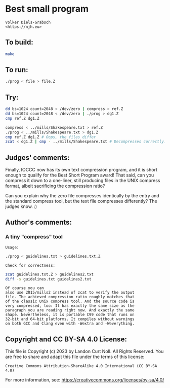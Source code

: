 # Best small program

    Volker Diels-Grabsch  
    <https://njh.eu>  

## To build:

```sh
make
```

## To run:

```sh
./prog < file > file.Z
```

## Try:

```sh
dd bs=1024 count=2048 < /dev/zero | compress > ref.Z
dd bs=1024 count=2048 < /dev/zero | ./prog > dg1.Z
cmp ref.Z dg1.Z

compress < ../mills/Shakespeare.txt > ref.Z
./prog < ../mills/Shakespeare.txt > dg1.Z
cmp ref.Z dg1.Z # Oops, the files differ
zcat < dg1.Z | cmp - ../mills/Shakespeare.txt # Decompresses correctly. What is going on?
```

## Judges' comments:

Finally, IOCCC now has its own text compression program, and it is short
enough to qualify for the Best Short Program award! That said, can you
compress it down to a one-liner, still producing files in the UNIX compress format,
albeit sacrificing the compression ratio?

Can you explain why the zero file compresses identically by the entry and the
standard compress tool, but the text file compresses differently? The judges know. :)

## Author's comments:

### A tiny "compress" tool

`Usage:`

```sh
./prog < guidelines.txt > guidelines.txt.Z
```

`Check for correctness:`

```sh
zcat guidelines.txt.Z > guidelines2.txt
diff -s guidelines.txt guidelines2.txt
```

`Of course you can`  
`also use 2015/mills2 instead of zcat to verify the output`  
`file. The achieved compression ratio roughly matches that`  
`of the classic Unix compress tool. And the source code is`  
`very compressed, too: It has exactly the same size as the`  
`paragraph you are reading right now. And exactly the same`  
`shape. Nevertheless, it is portable C99 code that runs on`  
`32-bit and 64-bit platforms. It compiles without warnings`  
`on both GCC and Clang even with -Wextra and -Weverything.`

## Copyright and CC BY-SA 4.0 License:

This file is Copyright (c) 2023 by Landon Curt Noll.  All Rights Reserved.
You are free to share and adapt this file under the terms of this license:

    Creative Commons Attribution-ShareAlike 4.0 International (CC BY-SA 4.0)

For more information, see: https://creativecommons.org/licenses/by-sa/4.0/

